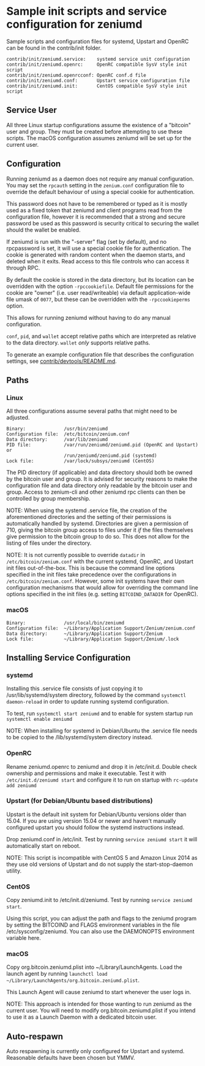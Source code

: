 Sample init scripts and service configuration for zeniumd
==========================================================

Sample scripts and configuration files for systemd, Upstart and OpenRC
can be found in the contrib/init folder.

    contrib/init/zeniumd.service:    systemd service unit configuration
    contrib/init/zeniumd.openrc:     OpenRC compatible SysV style init script
    contrib/init/zeniumd.openrcconf: OpenRC conf.d file
    contrib/init/zeniumd.conf:       Upstart service configuration file
    contrib/init/zeniumd.init:       CentOS compatible SysV style init script

Service User
---------------------------------

All three Linux startup configurations assume the existence of a "bitcoin" user
and group.  They must be created before attempting to use these scripts.
The macOS configuration assumes zeniumd will be set up for the current user.

Configuration
---------------------------------

Running zeniumd as a daemon does not require any manual configuration. You may
set the `rpcauth` setting in the `zenium.conf` configuration file to override
the default behaviour of using a special cookie for authentication.

This password does not have to be remembered or typed as it is mostly used
as a fixed token that zeniumd and client programs read from the configuration
file, however it is recommended that a strong and secure password be used
as this password is security critical to securing the wallet should the
wallet be enabled.

If zeniumd is run with the "-server" flag (set by default), and no rpcpassword is set,
it will use a special cookie file for authentication. The cookie is generated with random
content when the daemon starts, and deleted when it exits. Read access to this file
controls who can access it through RPC.

By default the cookie is stored in the data directory, but its location can be
overridden with the option `-rpccookiefile`. Default file permissions for the
cookie are "owner" (i.e. user read/writeable) via default application-wide file
umask of `0077`, but these can be overridden with the `-rpccookieperms` option.

This allows for running zeniumd without having to do any manual configuration.

`conf`, `pid`, and `wallet` accept relative paths which are interpreted as
relative to the data directory. `wallet` *only* supports relative paths.

To generate an example configuration file that describes the configuration settings,
see [contrib/devtools/README.md](../contrib/devtools/README.md#gen-zenium-confsh).

Paths
---------------------------------

### Linux

All three configurations assume several paths that might need to be adjusted.

    Binary:              /usr/bin/zeniumd
    Configuration file:  /etc/bitcoin/zenium.conf
    Data directory:      /var/lib/zeniumd
    PID file:            /var/run/zeniumd/zeniumd.pid (OpenRC and Upstart) or
                         /run/zeniumd/zeniumd.pid (systemd)
    Lock file:           /var/lock/subsys/zeniumd (CentOS)

The PID directory (if applicable) and data directory should both be owned by the
bitcoin user and group. It is advised for security reasons to make the
configuration file and data directory only readable by the bitcoin user and
group. Access to zenium-cli and other zeniumd rpc clients can then be
controlled by group membership.

NOTE: When using the systemd .service file, the creation of the aforementioned
directories and the setting of their permissions is automatically handled by
systemd. Directories are given a permission of 710, giving the bitcoin group
access to files under it _if_ the files themselves give permission to the
bitcoin group to do so. This does not allow
for the listing of files under the directory.

NOTE: It is not currently possible to override `datadir` in
`/etc/bitcoin/zenium.conf` with the current systemd, OpenRC, and Upstart init
files out-of-the-box. This is because the command line options specified in the
init files take precedence over the configurations in
`/etc/bitcoin/zenium.conf`. However, some init systems have their own
configuration mechanisms that would allow for overriding the command line
options specified in the init files (e.g. setting `BITCOIND_DATADIR` for
OpenRC).

### macOS

    Binary:              /usr/local/bin/zeniumd
    Configuration file:  ~/Library/Application Support/Zenium/zenium.conf
    Data directory:      ~/Library/Application Support/Zenium
    Lock file:           ~/Library/Application Support/Zenium/.lock

Installing Service Configuration
-----------------------------------

### systemd

Installing this .service file consists of just copying it to
/usr/lib/systemd/system directory, followed by the command
`systemctl daemon-reload` in order to update running systemd configuration.

To test, run `systemctl start zeniumd` and to enable for system startup run
`systemctl enable zeniumd`

NOTE: When installing for systemd in Debian/Ubuntu the .service file needs to be copied to the /lib/systemd/system directory instead.

### OpenRC

Rename zeniumd.openrc to zeniumd and drop it in /etc/init.d.  Double
check ownership and permissions and make it executable.  Test it with
`/etc/init.d/zeniumd start` and configure it to run on startup with
`rc-update add zeniumd`

### Upstart (for Debian/Ubuntu based distributions)

Upstart is the default init system for Debian/Ubuntu versions older than 15.04. If you are using version 15.04 or newer and haven't manually configured upstart you should follow the systemd instructions instead.

Drop zeniumd.conf in /etc/init.  Test by running `service zeniumd start`
it will automatically start on reboot.

NOTE: This script is incompatible with CentOS 5 and Amazon Linux 2014 as they
use old versions of Upstart and do not supply the start-stop-daemon utility.

### CentOS

Copy zeniumd.init to /etc/init.d/zeniumd. Test by running `service zeniumd start`.

Using this script, you can adjust the path and flags to the zeniumd program by
setting the BITCOIND and FLAGS environment variables in the file
/etc/sysconfig/zeniumd. You can also use the DAEMONOPTS environment variable here.

### macOS

Copy org.bitcoin.zeniumd.plist into ~/Library/LaunchAgents. Load the launch agent by
running `launchctl load ~/Library/LaunchAgents/org.bitcoin.zeniumd.plist`.

This Launch Agent will cause zeniumd to start whenever the user logs in.

NOTE: This approach is intended for those wanting to run zeniumd as the current user.
You will need to modify org.bitcoin.zeniumd.plist if you intend to use it as a
Launch Daemon with a dedicated bitcoin user.

Auto-respawn
-----------------------------------

Auto respawning is currently only configured for Upstart and systemd.
Reasonable defaults have been chosen but YMMV.
